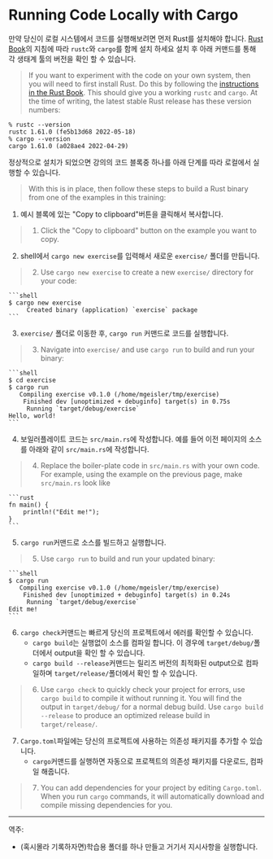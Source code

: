 # Running Code Locally with Cargo

만약 당신이 로컬 시스템에서 코드를 실행해보려면 먼저 Rust를 설치해야 합니다. 
[Rust Book][1]의 지침에 따라 `rustc`와 `cargo`를 함께 설치 하세요
설치 후 아래 커맨드를 통해 각 생태계 툴의 버전을 확인 할 수 있습니다. 
> If you want to experiment with the code on your own system, then you will need
>   to first install Rust. Do this by following the [instructions in the Rust
>   Book][1]. This should give you a working `rustc` and `cargo`. At the time of
>   writing, the latest stable Rust release has these version numbers:

```shell
% rustc --version
rustc 1.61.0 (fe5b13d68 2022-05-18)
% cargo --version
cargo 1.61.0 (a028ae4 2022-04-29)
```

정상적으로 설치가 되었으면 강의의 코드 블록중 하나를 아래 단계를 따라 로컬에서 실행할 수 있습니다.
> With this is in place, then follow these steps to build a Rust binary from one
of the examples in this training:

1. 예시 블록에 있는 "Copy to clipboard"버튼을 클릭해서 복사합니다.
> 1. Click the "Copy to clipboard" button on the example you want to copy.

2. shell에서 `cargo new exercise`를 입력해서 새로운 `exercise/` 폴더를 만듭니다.
> 2. Use `cargo new exercise` to create a new `exercise/` directory for your code:

    ```shell
    $ cargo new exercise
         Created binary (application) `exercise` package
    ```

3. `exercise/` 폴더로 이동한 후, `cargo run` 커맨드로 코드를 실행합니다.
> 3. Navigate into `exercise/` and use `cargo run` to build and run your binary:

    ```shell
    $ cd exercise
    $ cargo run
       Compiling exercise v0.1.0 (/home/mgeisler/tmp/exercise)
        Finished dev [unoptimized + debuginfo] target(s) in 0.75s
         Running `target/debug/exercise`
    Hello, world!
    ```

4. 보일러플레이트 코드는 `src/main.rs`에 작성합니다. 예를 들어 이전 페이지의 소스를 아래와 같이 `src/main.rs`에 작성합니다.
> 4. Replace the boiler-plate code in `src/main.rs` with your own code. For
   example, using the example on the previous page, make `src/main.rs` look like

    ```rust
    fn main() {
        println!("Edit me!");
    }
    ```

5. `cargo run`커맨드로 소스를 빌드하고 실행합니다.
> 5. Use `cargo run` to build and run your updated binary:

    ```shell
    $ cargo run
       Compiling exercise v0.1.0 (/home/mgeisler/tmp/exercise)
        Finished dev [unoptimized + debuginfo] target(s) in 0.24s
         Running `target/debug/exercise`
    Edit me!
    ```

6. `cargo check`커맨드는 빠르게 당신의 프로젝트에서 에러를 확인할 수 있습니다. 
    - `cargo build`는 실행없이 소스를 컴파일 합니다. 이 경우에 `target/debug/`폴더에서 output을 확인 할 수 있습니다. 
    - `cargo build --release`커맨드는 릴리즈 버전의 최적화된 output으로 컴파일하며 `target/release/`폴더에서 확인 할 수 있습니다.
> 6. Use `cargo check` to quickly check your project for errors, use `cargo build`
   to compile it without running it. You will find the output in `target/debug/`
   for a normal debug build. Use `cargo build --release` to produce an optimized
   release build in `target/release/`.

7. `Cargo.toml`파일에는 당신의 프로젝트에 사용하는 의존성 패키지를 추가할 수 있습니다. 
    - `cargo`커맨드를 실행하면 자동으로 프로젝트의 의존성 패키지를 다운로드, 컴파일 해줍니다.
> 7. You can add dependencies for your project by editing `Cargo.toml`. When you
   run `cargo` commands, it will automatically download and compile missing
   dependencies for you.

[1]: https://doc.rust-lang.org/book/ch01-01-installation.html


---
역주: 
- (혹시몰라 기록하자면)학습용 폴더를 하나 만들고 거기서 지시사항을 실행합니다.

